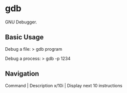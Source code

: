 # gdb

GNU Debugger.

## Basic Usage

Debug a file:
	> gdb program

Debug a process:
	> gdb -p 1234

## Navigation

Command | Description
x/10i | Display next 10 instructions

